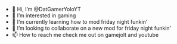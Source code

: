 - 👋 Hi, I’m @DatGamerYoloYT
- 👀 I’m interested in gaming
- 🌱 I’m currently learning how to mod friday night funkin'
- 💞️ I’m looking to collaborate on a new mod for friday night funkin'
- 📫 How to reach me check me out on gamejolt and youtube

<!---
DatGamerYoloYT/DatGamerYoloYT is a ✨ special ✨ repository because its `README.md` (this file) appears on your GitHub profile.
You can click the Preview link to take a look at your changes.
--->
